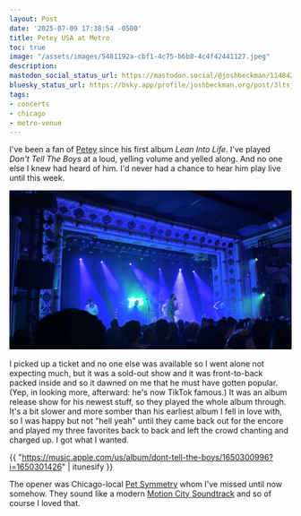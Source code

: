 ```yaml
---
layout: Post
date: '2025-07-09 17:38:54 -0500'
title: Petey USA at Metro
toc: true
image: "/assets/images/5481192a-cbf1-4c75-b6b8-4c4f42441127.jpeg"
description:
mastodon_social_status_url: https://mastodon.social/@joshbeckman/114842894857345772
bluesky_status_url: https://bsky.app/profile/joshbeckman.org/post/3ltsjqhkdk525
tags:
- concerts
- chicago
- metro-venue
---
```



I've been a fan of [Petey](https://www.peteyswebsite.com/) since his first album *Lean Into Life*. I've played _Don't Tell The Boys_ at a loud, yelling volume and yelled along. And no one else I knew had heard of him. I'd never had a chance to hear him play live until this week.

![Petey playing at the Metro stage](/assets/images/5481192a-cbf1-4c75-b6b8-4c4f42441127.jpeg)

I picked up a ticket and no one else was available so I went alone not expecting much, but it was a sold-out show and it was front-to-back packed inside and so it dawned on me that he must have gotten popular. (Yep, in looking more, afterward: he's now TikTok famous.) It was an album release show for his newest stuff, so they played the whole album through. It's a bit slower and more somber than his earliest album I fell in love with, so I was happy but not "hell yeah" until they came back out for the encore and played my three favorites back to back and left the crowd chanting and charged up. I got what I wanted.

{{ "https://music.apple.com/us/album/dont-tell-the-boys/1650300996?i=1650301426" | itunesify }}

The opener was Chicago-local [Pet Symmetry](https://www.petsymmetryband.com/) whom I've missed until now somehow. They sound like a modern [Motion City Soundtrack](https://motioncitysoundtrack.com/) and so of course I loved that.
